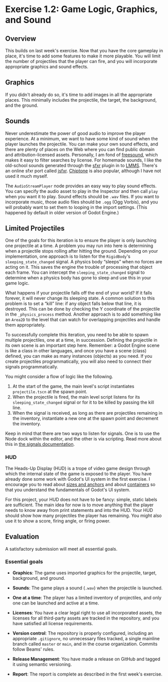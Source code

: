 # Exercise 1.2: Game Logic, Graphics, and Sound

## Overview

This builds on last week's exercise.
Now that you have the core gameplay in place, it's time to add some features to make it more playable. You will limit the number of projectiles that the player can fire, and you will incorporate appropriate graphics and sound effects.

## Graphics

If you didn't already do so, it's time to add images in all the appropriate places. This minimally includes the projectile, the target, the background, and the ground.

## Sounds

Never underestimate the power of good audio to improve the player experience. At a minimum, we want to have some kind of sound when the player launches the projectile. You can make your own sound effects, and there are plenty of places on the Web where you can find public domain and attribution-licensed assets. Personally, I am fond of [freesound](https://freesound.org/), which makes it easy to filter searches by license. For homemade sounds, I like the old-school sounds generated through the [sfxr](https://www.drpetter.se/project_sfxr.html) plugin in to [LMMS](https://lmms.io/). There's an online sfxr port called [jsfxr](https://sfxr.me/). [Chiptone](https://sfbgames.itch.io/chiptone) is also popular, although I have not used it much myself.

The `AudioStreamPlayer` node provides an easy way to play sound effects. You can specify the audio asset to play in the Inspector and then call `play` when you want it to play. Sound effects should be `.wav` files. If you want to incorporate music, those audio files should be `.ogg` (Ogg Vorbis), and you will probably want to set them to looping in the import settings. (This happened by default in older version of Godot Engine.)

## Limited Projectiles

One of the goals for this iteration is to ensure the player is only launching one projectile at a time. A problem you may run into here is determining when a projectile stops rolling after hitting the ground. Depending on your implementation, one approach is to listen for the `RigidBody`'s `sleeping_state_changed` signal. A physics body &ldquo;sleeps&rdquo; when no forces are acting on it. This saves the engine the trouble of processing that object each frame. You can intercept the `sleeping_state_changed` signal to determine when a physics body has gone to sleep and use this in your game logic.

What happens if your projectile falls off the end of your world? If it falls forever, it will never change its sleeping state. A common solution to this problem is to set a &ldquo;kill&rdquo; line: if any object falls below that line, it is destroyed. This can be done by checking the Y coordinate of the projectile in the `_physics_process` method. Another approach is to add something like an `Area2D` to the level that can watch for overlapping projectiles and handle them appropriately.

To successfully complete this iteration, you need to be able to spawn multiple projectiles, one at a time, in succession. 
Defining the projectile in its own scene is an important step here. Remember: a Godot Engine scene is like a class in other languages, and once you have a scene (class) defined, you can make as many instances (objects) as you need.
If you create projectiles programmatically, you will also need to connect their signals programmatically. 

You might consider a flow of logic like the following.

1. At the start of the game, the main level's script instantiates `projectile.tscn` at the spawn point.
2. When the projectile is fired, the main level script listens for its `sleeping_state_changed` signal or for it to be killed by passing the kill line.
3. When the signal is received, as long as there are projectiles remaining in the inventory, instantiate a new one at the spawn point and decrement the inventory.

Keep in mind that there are two ways to listen for signals. One is to use the Node dock within the editor, and the other is via scripting. Read more about this in [the signals documentation](https://docs.godotengine.org/en/stable/getting_started/step_by_step/signals.html).

### HUD

The Heads-Up Display (HUD) is a trope of video game design through which the internal state of the game is exposed to the player. You have already done some work with Godot's UI system in the first exercise. I encourage you to read about [sizes and anchors](https://docs.godotengine.org/en/stable/tutorials/ui/size_and_anchors.html) and about [containers](https://docs.godotengine.org/en/stable/tutorials/ui/gui_containers.html) so that you understand the fundamentals of Godot's UI system.

For this project, your HUD does not have to be fancy: simple, static labels are sufficient. The main idea for now is to move anything that the player needs to know away from print statements and into the HUD. Your HUD should show how many projectiles the player has remaining. You might also use it to show a score, firing angle, or firing power.

## Evaluation

A satisfactory submission will meet all essential goals.

### Essential goals

- **Graphics**: The game uses imported graphics for the projectile, target, background, and ground.

- **Sounds**: The game plays a sound (`.wav`) when the projectile is launched.

- **One at a time**: The player has a limited inventory of projectiles, and only one can be launched and active at a time.

- **Licenses**: You have a clear legal right to use all incorporated
assets, the licenses for all third-party assets are
tracked in the repository, and you have satisfied
all license requirements.

- **Version control**: The repository is properly configured, including an
appropriate `.gitignore`, no unnecessary files tracked, a single mainline branch
called `master` or `main`, and in the course organization. Commits follow Beams'
rules.

- **Release Management**: You have made a release on GitHub and tagged it using semantic versioning.

- **Report**: The report is complete as described in the first week's exercise.